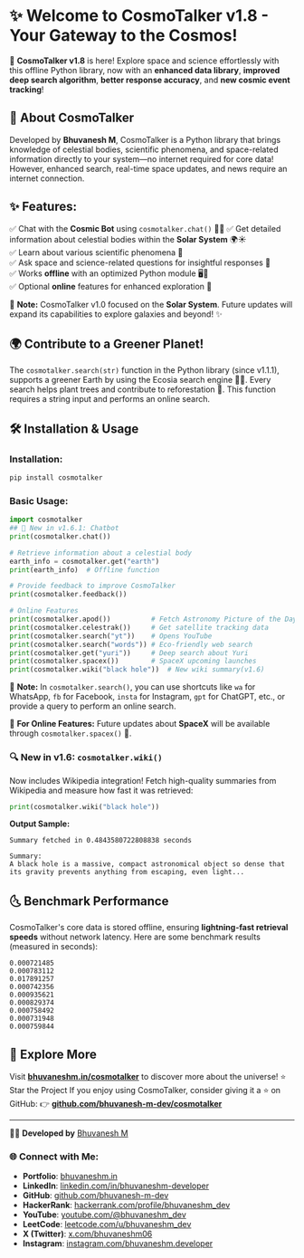 # ✨ Welcome to CosmoTalker v1.8 - Your Gateway to the Cosmos!

🚀 **CosmoTalker v1.8** is here! Explore space and science effortlessly with this offline Python library, now with an **enhanced data library**, **improved deep search algorithm**, **better response accuracy**, and **new cosmic event tracking**!

## 🌠 About CosmoTalker

Developed by **Bhuvanesh M**, CosmoTalker is a Python library that brings knowledge of celestial bodies, scientific phenomena, and space-related information directly to your system—no internet required for core data! However, enhanced search, real-time space updates, and news require an internet connection.

## ✨ Features:
✅ Chat with the **Cosmic Bot** using `cosmotalker.chat()` 🤖🌌 
✅ Get detailed information about celestial bodies within the **Solar System** 🌍☀️  \
✅ Learn about various scientific phenomena 🔬  \
✅ Ask space and science-related questions for insightful responses 🧩  \
✅ Works **offline** with an optimized Python module 🖥️🚀  \
✅ Optional **online** features for enhanced exploration 🌌

📍 **Note:** CosmoTalker v1.0 focused on the **Solar System**. Future updates will expand its capabilities to explore galaxies and beyond! ✨

## 🌍 Contribute to a Greener Planet!

The `cosmotalker.search(str)` function in the Python library (since v1.1.1), supports a greener Earth by using the Ecosia search engine 🌱💚. Every search helps plant trees and contribute to reforestation 🌳. This function requires a string input and performs an online search.

## 🛠 Installation & Usage

### Installation:

```sh
pip install cosmotalker
```

### Basic Usage:

```python
import cosmotalker
## 💬 New in v1.6.1: Chatbot
print(cosmotalker.chat())

# Retrieve information about a celestial body
earth_info = cosmotalker.get("earth")
print(earth_info)  # Offline function

# Provide feedback to improve CosmoTalker
print(cosmotalker.feedback())

# Online Features
print(cosmotalker.apod())          # Fetch Astronomy Picture of the Day
print(cosmotalker.celestrak())     # Get satellite tracking data
print(cosmotalker.search("yt"))    # Opens YouTube
print(cosmotalker.search("words")) # Eco-friendly web search
print(cosmotalker.get("yuri"))     # Deep search about Yuri
print(cosmotalker.spacex())        # SpaceX upcoming launches
print(cosmotalker.wiki("black hole"))  # New wiki summary(v1.6)
```

📌 **Note:** In `cosmotalker.search()`, you can use shortcuts like `wa` for WhatsApp, `fb` for Facebook, `insta` for Instagram, `gpt` for ChatGPT, etc., or provide a query to perform an online search.

🛁 **For Online Features:**
Future updates about **SpaceX** will be available through `cosmotalker.spacex()` 🚀.

### 🔍 New in v1.6: `cosmotalker.wiki()`

Now includes Wikipedia integration! Fetch high-quality summaries from Wikipedia and measure how fast it was retrieved:

```python
print(cosmotalker.wiki("black hole"))
```

**Output Sample:**

```
Summary fetched in 0.4843580722808838 seconds

Summary:
A black hole is a massive, compact astronomical object so dense that its gravity prevents anything from escaping, even light...
```

## 🌜 Benchmark Performance

CosmoTalker's core data is stored offline, ensuring **lightning-fast retrieval speeds** without network latency. Here are some benchmark results (measured in seconds):

```
0.000721485
0.000783112
0.017891257
0.000742356
0.000935621
0.000829374
0.000758492
0.000731948
0.000759844
```

## 🌌 Explore More

Visit **[bhuvaneshm.in/cosmotalker](https://bhuvaneshm.in/cosmotalker)** to discover more about the universe!
⭐ Star the Project
If you enjoy using CosmoTalker, consider giving it a ⭐ on GitHub:
👉 **[github.com/bhuvanesh-m-dev/cosmotalker](https://github.com/bhuvanesh-m-dev/cosmotalker)**

---

👨‍💻 **Developed by** [Bhuvanesh M](https://github.com/bhuvanesh-m-dev)

### 🌐 Connect with Me:

- **Portfolio**: [bhuvaneshm.in](https://bhuvaneshm.in/)
- **LinkedIn**: [linkedin.com/in/bhuvaneshm-developer](https://www.linkedin.com/in/bhuvaneshm-developer)
- **GitHub**: [github.com/bhuvanesh-m-dev](https://github.com/bhuvanesh-m-dev)
- **HackerRank**: [hackerrank.com/profile/bhuvaneshm\_dev](https://www.hackerrank.com/profile/bhuvaneshm_dev)
- **YouTube**: [youtube.com/@bhuvaneshm\_dev](https://www.youtube.com/@bhuvaneshm_dev)
- **LeetCode**: [leetcode.com/u/bhuvaneshm\_dev](https://leetcode.com/u/bhuvaneshm_dev/)
- **X (Twitter)**: [x.com/bhuvaneshm06](https://x.com/bhuvaneshm06)
- **Instagram**: [instagram.com/bhuvaneshm.developer](https://www.instagram.com/bhuvaneshm.developer)


